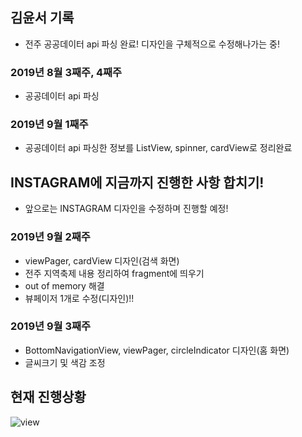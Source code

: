 ## 김윤서 기록

- 전주 공공데이터 api 파싱 완료! 디자인을 구체적으로 수정해나가는 중!

### 2019년 8월 3째주, 4째주
- 공공데이터 api 파싱

### 2019년 9월 1째주
- 공공데이터 api 파싱한 정보를 ListView, spinner, cardView로 정리완료

## INSTAGRAM에 지금까지 진행한 사항 합치기!
- 앞으로는 INSTAGRAM 디자인을 수정하며 진행할 예정!

### 2019년 9월 2째주
- viewPager, cardView 디자인(검색 화면)
- 전주 지역축제 내용 정리하여 fragment에 띄우기
- out of memory 해결
- 뷰페이저 1개로 수정(디자인)!!

### 2019년 9월 3째주
- BottomNavigationView, viewPager, circleIndicator 디자인(홈 화면)
- 글씨크기 및 색감 조정

## 현재 진행상황
![view](./ing.gif)
